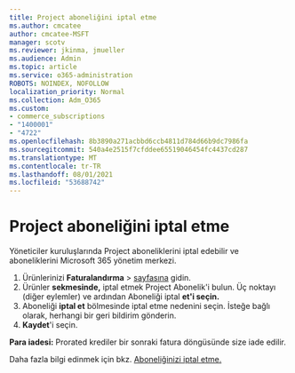 ```yaml
---
title: Project aboneliğini iptal etme
ms.author: cmcatee
author: cmcatee-MSFT
manager: scotv
ms.reviewer: jkinma, jmueller
ms.audience: Admin
ms.topic: article
ms.service: o365-administration
ROBOTS: NOINDEX, NOFOLLOW
localization_priority: Normal
ms.collection: Adm_O365
ms.custom:
- commerce_subscriptions
- "1400001"
- "4722"
ms.openlocfilehash: 8b3890a271acbbd6ccb4811d784d66b9dc7986fa
ms.sourcegitcommit: 540a4e2515f7cfddee65519046454fc4437cd287
ms.translationtype: MT
ms.contentlocale: tr-TR
ms.lasthandoff: 08/01/2021
ms.locfileid: "53688742"
---
```

# <a name="cancel-project-subscription"></a>Project aboneliğini iptal etme

Yöneticiler kuruluşlarında Project aboneliklerini iptal edebilir ve aboneliklerini Microsoft 365 yönetim merkezi.

1. Ürünlerinizi **Faturalandırma** \> [sayfasına](https://go.microsoft.com/fwlink/p/?linkid=842054) gidin.
2. Ürünler **sekmesinde,** iptal etmek Project Abonelik'i bulun. Üç noktayı (diğer eylemler) ve ardından Aboneliği iptal **et'i seçin.**
3. Aboneliği **iptal et** bölmesinde iptal etme nedenini seçin. İsteğe bağlı olarak, herhangi bir geri bildirim gönderin.
4. **Kaydet**'i seçin.

**Para iadesi:** Prorated krediler bir sonraki fatura döngüsünde size iade edilir.

Daha fazla bilgi edinmek için bkz. [Aboneliğinizi iptal etme.](/microsoft-365/commerce/subscriptions/cancel-your-subscription)